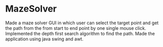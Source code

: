 # MazeSolver
Made a maze solver GUI in which user can select the target point and get the path from the from start to end point by one single mouse click.
Implemented the depth first search algorithm to find the path.
Made the application using java swing and awt.
